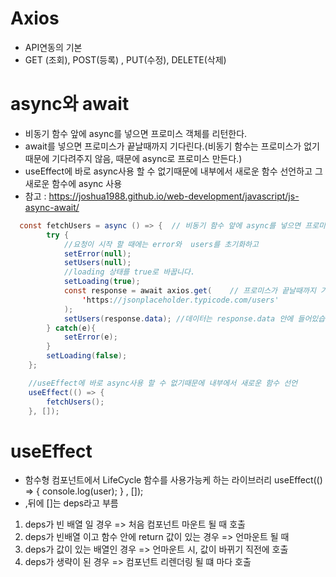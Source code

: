 # Axios
- API연동의 기본 
- GET (조회), POST(등록) , PUT(수정), DELETE(삭제)


# async와 await
- 비동기 함수 앞에 async를 넣으면 프로미스 객체를 리턴한다.
- await를 넣으면 프로미스가 끝날때까지 기다린다.(비동기 함수는 프로미스가 없기 때문에 기다려주지 않음, 때문에 async로 프로미스 만든다.)
- useEffect에 바로 async사용 할 수 없기때문에 내부에서 새로운 함수 선언하고 그 새로운 함수에 async 사용 
- 참고 : https://joshua1988.github.io/web-development/javascript/js-async-await/

```java
  const fetchUsers = async () => {  // 비동기 함수 앞에 async를 넣으면 프로미스 객체를 리턴한다.
        try {
            //요청이 시작 할 때에는 error와  users를 초기화하고
            setError(null);
            setUsers(null);
            //loading 상태를 true로 바꿉니다.
            setLoading(true);
            const response = await axios.get(    // 프로미스가 끝날때까지 기다린다.(비동기 함수는 프로미스가 없기 때문에 기다려주지 않음, 때문에 async로 프로미스 변홚나다.)
                'https://jsonplaceholder.typicode.com/users'
            );
            setUsers(response.data); //데이터는 response.data 안에 들어있습니다.
        } catch(e){
            setError(e);
        }
        setLoading(false);
    };

    //useEffect에 바로 async사용 할 수 없기때문에 내부에서 새로운 함수 선언
    useEffect(() => {
        fetchUsers();
    }, []);

```

# useEffect
- 함수형 컴포넌트에서 LifeCycle 함수를 사용가능케 하는 라이브러리
  useEffect(() => { console.log(user); } , []);
- ,뒤에 []는 deps라고 부름
 1. deps가 빈 배열 일 경우 => 처음 컴포넌트 마운트 될 때 호출
 2. deps가 빈배열 이고 함수 안에 return 값이 있는 경우 => 언마운트 될 때
 3. deps가 값이 있는 배열인 경우 => 언마운트 시, 값이 바뀌기 직전에 호출
 4. deps가 생략이 된 경우 => 컴포넌트 리렌더링 될 떄 마다 호출
  
